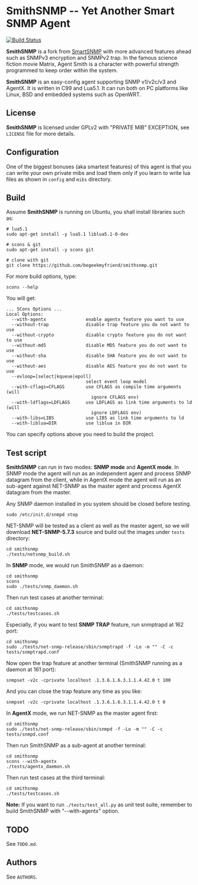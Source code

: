 SmithSNMP -- Yet Another Smart SNMP Agent
=========================================

[![Build Status](https://travis-ci.org/begeekmyfriend/smithsnmp.svg?branch=master)](https://travis-ci.org/begeekmyfriend/smithsnmp)

**SmithSNMP** is a fork from [SmartSNMP](https://github.com/credosemi/smartsnmp)
with more advanced features ahead such as SNMPv3 encryption and SNMPv2 trap. In
the famous science fiction movie Matrix, Agent Smith is a character with powerful
strength programmed to keep order within the system.

**SmithSNMP** is an easy-config agent supporting SNMP v1/v2c/v3 and AgentX. It
is written in C99 and Lua5.1. It can run both on PC platforms like Linux, BSD
and embedded systems such as OpenWRT.

License
-------

**SmithSNMP** is licensed under GPLv2 with "PRIVATE MIB" EXCEPTION, see `LICENSE` 
file for more details.

Configuration
-------------

One of the biggest bonuses (aka smartest features) of this agent is that you can
write your own private mibs and load them only if you learn to write lua files
as shown in `config` and `mibs` directory.

Build
-----

Assume **SmithSNMP** is running on Ubuntu, you shall install libraries such as:

    # lua5.1
    sudo apt-get install -y lua5.1 liblua5.1-0-dev

    # scons & git
    sudo apt-get install -y scons git

    # clone with git
    git clone https://github.com/begeekmyfriend/smithsnmp.git

For more build options, type:

    scons --help

You will get:

    ... SCons Options ...
    Local Options:
      --with-agentx               enable agentx feature you want to use
      --without-trap              disable trap feature you do not want to use
      --without-crypto            disable crypto feature you do not want to use
      --without-md5               disable MD5 feature you do not want to use
      --without-sha               disable SHA feature you do not want to use
      --without-aes               disable AES feature you do not want to use
      --evloop=[select|kqueue|epoll]
                                  select event loop model
      --with-cflags=CFLAGS        use CFLAGS as compile time arguments (will
                                    ignore CFLAGS env)
      --with-ldflags=LDFLAGS      use LDFLAGS as link time arguments to ld (will
                                    ignore LDFLAGS env)
      --with-libs=LIBS            use LIBS as link time arguments to ld
      --with-liblua=DIR           use liblua in DIR

You can specify options above you need to build the project.

Test script
-----------

**SmithSNMP** can run in two modes: **SNMP mode** and **AgentX mode**. In SNMP
mode the agent will run as an independent agent and process SNMP datagram from
the client, while in AgentX mode the agent will run as an sub-agent against
NET-SNMP as the master agent and process AgentX datagram from the master.

Any SNMP daemon installed in you system should be closed before testing.

    sudo /etc/init.d/snmpd stop

NET-SNMP will be tested as a client as well as the master agent, so we will
download **NET-SNMP-5.7.3** source and build out the images under `tests`
directory:

    cd smithsnmp
    ./tests/netsnmp_build.sh

In **SNMP** mode, we would run SmithSNMP as a daemon:

    cd smithsnmp
    scons
    sudo ./tests/snmp_daemon.sh

Then run test cases at another terminal:

    cd smithsnmp
    ./tests/testcases.sh

Especially, if you want to test **SNMP TRAP** feature, run snmptrapd at 162 port:

    cd smithsnmp
    sudo ./tests/net-snmp-release/sbin/snmptrapd -f -Lo -m "" -C -c tests/snmptrapd.conf

Now open the trap feature at another terminal (SmithSNMP running as a daemon at 161 port):

    snmpset -v2c -cprivate localhost .1.3.6.1.6.3.1.1.4.42.0 t 100

And you can close the trap feature any time as you like:

    snmpset -v2c -cprivate localhost .1.3.6.1.6.3.1.1.4.42.0 t 0

In **AgentX** mode, we run NET-SNMP as the master agent first:

    cd smithsnmp
    sudo ./tests/net-snmp-release/sbin/snmpd -f -Lo -m "" -C -c tests/snmpd.conf

Then run SmithSNMP as a sub-agent at another terminal:

    cd smithsnmp
    scons --with-agentx
    ./tests/agentx_daemon.sh

Then run test cases at the third terminal:

    cd smithsnmp
    ./tests/testcases.sh

**Note:** If you want to run `./tests/test_all.py` as unit test suite, remember
to build SmithSNMP with "--with-agentx" option.

TODO
----

See `TODO.md`.

Authors
-------

See `AUTHORS`.
